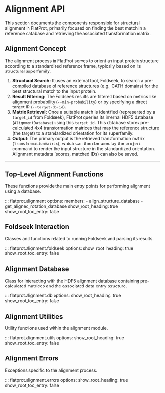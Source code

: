 # Alignment API

This section documents the components responsible for structural alignment in FlatProt, primarily focused on finding the best match in a reference database and retrieving the associated transformation matrix.

## Alignment Concept

The alignment process in FlatProt serves to orient an input protein structure according to a standardized reference frame, typically based on its structural superfamily.

1.  **Structural Search:** It uses an external tool, Foldseek, to search a pre-compiled database of reference structures (e.g., CATH domains) for the best structural match to the input protein.
2.  **Result Filtering:** The Foldseek results are filtered based on metrics like alignment probability (`--min-probability`) or by specifying a direct target ID (`--target-db-id`).
3.  **Matrix Retrieval:** Once a suitable match is identified (represented by a `target_id` from Foldseek), FlatProt queries its internal HDF5 database (`AlignmentDatabase`) using this `target_id`. This database stores pre-calculated 4x4 transformation matrices that map the reference structure (the target) to a standardized orientation for its superfamily.
4.  **Output:** The primary output is the retrieved transformation matrix (`TransformationMatrix`), which can then be used by the `project` command to render the input structure in the standardized orientation. Alignment metadata (scores, matched IDs) can also be saved.

---

## Top-Level Alignment Functions

These functions provide the main entry points for performing alignment using a database.

::: flatprot.alignment
options:
members: - align_structure_database - get_aligned_rotation_database
show_root_heading: true
show_root_toc_entry: false

## Foldseek Interaction

Classes and functions related to running Foldseek and parsing its results.

::: flatprot.alignment.foldseek
options:
show_root_heading: true
show_root_toc_entry: false

## Alignment Database

Class for interacting with the HDF5 alignment database containing pre-calculated matrices and the associated data entry structure.

::: flatprot.alignment.db
options:
show_root_heading: true
show_root_toc_entry: false

## Alignment Utilities

Utility functions used within the alignment module.

::: flatprot.alignment.utils
options:
show_root_heading: true
show_root_toc_entry: false

## Alignment Errors

Exceptions specific to the alignment process.

::: flatprot.alignment.errors
options:
show_root_heading: true
show_root_toc_entry: false
